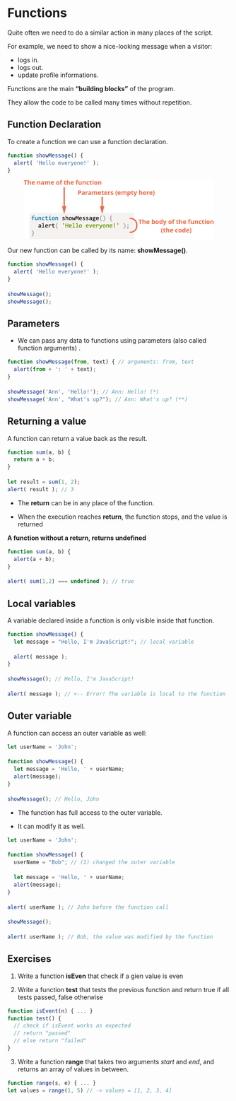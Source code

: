 # Functions

Quite often we need to do a similar action in many places of the script.

For example, we need to show a nice-looking message when a visitor:
  - logs in.
  - logs out.
  - update profile informations.

Functions are the main **“building blocks”** of the program.

They allow the code to be called many times without repetition.

## Function Declaration

To create a function we can use a function declaration.

```javascript
function showMessage() {
  alert( 'Hello everyone!' );
}
```

<p align="center">
  <img src="../assets/images/function_basics.png">
</p>

Our new function can be called by its name: **showMessage()**.

```javascript
function showMessage() {
  alert( 'Hello everyone!' );
}

showMessage();
showMessage();
```

## Parameters

* We can pass any data to functions using parameters (also called function arguments) .

```javascript
function showMessage(from, text) { // arguments: from, text
  alert(from + ': ' + text);
}

showMessage('Ann', 'Hello!'); // Ann: Hello! (*)
showMessage('Ann', "What's up?"); // Ann: What's up? (**)
```

## Returning a value

A function can return a value back as the result.

```javascript
function sum(a, b) {
  return a + b;
}

let result = sum(1, 2);
alert( result ); // 3
```

* The **return** can be in any place of the function.

* When the execution reaches **return**, the function stops, and the value is returned

**A function without a return, returns undefined**

```javascript
function sum(a, b) {
  alert(a + b);
}

alert( sum(1,2) === undefined ); // true
```

## Local variables

A variable declared inside a function is only visible inside that function.

```javascript
function showMessage() {
  let message = "Hello, I'm JavaScript!"; // local variable

  alert( message );
}

showMessage(); // Hello, I'm JavaScript!

alert( message ); // <-- Error! The variable is local to the function
```

## Outer variable

A function can access an outer variable as well:

```javascript
let userName = 'John';

function showMessage() {
  let message = 'Hello, ' + userName;
  alert(message);
}

showMessage(); // Hello, John
```

* The function has full access to the outer variable.

* It can modify it as well.

```javascript
let userName = 'John';

function showMessage() {
  userName = "Bob"; // (1) changed the outer variable

  let message = 'Hello, ' + userName;
  alert(message);
}

alert( userName ); // John before the function call

showMessage();

alert( userName ); // Bob, the value was modified by the function
```

## Exercises

1. Write a function **isEven** that check if a gien value is even

2. Write a function **test** that tests the previous function and return true if all tests passed, false otherwise

```javascript
function isEvent(n) { ... }
function test() {
  // check if isEvent works as expected
  // return "passed"
  // else return "failed"
}
```

3. Write a function **range** that takes two arguments *start* and *end*, and returns an array of values in between.

```javascript
function range(s, e) { ... }
let values = range(1, 5) // -> values = [1, 2, 3, 4]
```
